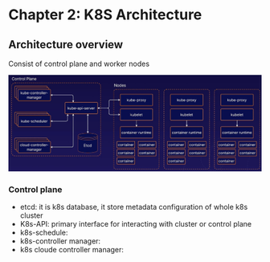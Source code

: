# Chapter 2: K8S Architecture
## Architecture overview
Consist of control plane and worker nodes

![k8s architecture](https://github.com/hassj/CKA-acloudguru/blob/main/CKA-md/Image/k8s-arch.jpg "k8s Architecture")

### Control plane
- etcd: it is k8s database, it store metadata configuration of whole k8s cluster
- K8s-API: primary interface for interacting with cluster or control plane
- k8s-schedule:
- k8s-controller manager:
- k8s cloude controller manager: